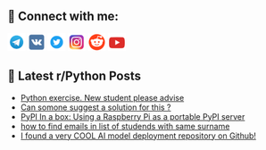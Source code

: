 ## 🔎 Connect with me:
[<img src="https://github.com/bullbesh/bullbesh/blob/main/images/Telegram.png" width="32" height="32" />](https://t.me/bullbesh)
[<img src="https://github.com/bullbesh/bullbesh/blob/main/images/VK.png" width="32" height="32" />](https://vk.com/bullbesh)
[<img src="https://github.com/bullbesh/bullbesh/blob/main/images/Twitter.png" width="32" height="32" />](https://twitter.com/bullbesh1)
[<img src="https://github.com/bullbesh/bullbesh/blob/main/images/Instagram.png" width="32" height="32" />](https://www.instagram.com/bullbesh)
[<img src="https://github.com/bullbesh/bullbesh/blob/main/images/Reddit.png" width="32" height="32" />](https://www.reddit.com/user/bullbesh)
[<img src="https://github.com/bullbesh/bullbesh/blob/main/images/YouTube.png" width="32" height="32" />](https://www.youtube.com/channel/UCtfjRs6uzgq5mfm8S06WTcg)

## 📕 Latest r/Python Posts
<!-- BLOG-POST-LIST:START -->
- [Python exercise. New student please advise](https://www.reddit.com/r/Python/comments/yqihlj/python_exercise_new_student_please_advise/)
- [Can somone suggest a solution for this ?](https://www.reddit.com/r/Python/comments/yqig9u/can_somone_suggest_a_solution_for_this/)
- [PyPI In a box: Using a Raspberry Pi as a portable PyPI server](https://www.reddit.com/r/Python/comments/yqht9e/pypi_in_a_box_using_a_raspberry_pi_as_a_portable/)
- [how to find emails in list of studends with same surname](https://www.reddit.com/r/Python/comments/yqhb1i/how_to_find_emails_in_list_of_studends_with_same/)
- [I found a very COOL AI model deployment repository on Github!](https://www.reddit.com/r/Python/comments/yqguep/i_found_a_very_cool_ai_model_deployment/)
<!-- BLOG-POST-LIST:END -->

